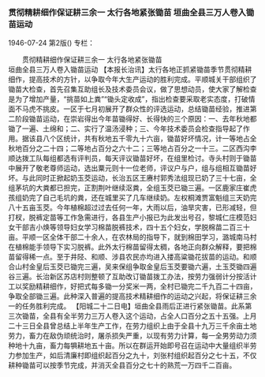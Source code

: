 ### 贯彻精耕细作保证耕三余一  太行各地紧张锄苗  垣曲全县三万人卷入锄苗运动

1946-07-24
第2版()
专栏：

　　贯彻精耕细作保证耕三余一
    太行各地紧张锄苗     
    垣曲全县三万人卷入锄苗运动
    【本报长治讯】太行各地正抓紧锄苗季节贯彻精耕细作，提高技术的方针，以争取今年大生产运动的胜利完成。平顺城关干部组织了锄苗大检查，首先召集互助组长及技术委员会议，做了思想动员，使大家了解检查是为了增加产量，“挑苗如上粪”“锄头定收成”，指出检查要采取老实态度，打破情面不马虎不挑皮。一区于七月初展开了群众性的评选运动，总结锄苗经验，推进第二阶段锄苗运动，在崇岩得出今年苗锄得好、长得快的三个原因：一、去年秋地都锄了一遍、土绵和；二、实行了温汤浸种；三、今年技术委员会检查指导起了作用。据该县八个区统计，共有秋地五千零九十六亩，锄苗好坏情况，计一等地占全秋地百分之二十四；二等地占百分之六十二；三等地占百分之一十三。二区西沟李顺达拨工队每组都选有评判员，每天评议锄苗好坏，在组里检讨。寺头村则于锄苗中展开了敬老尊师运动，选出粟元则十一位老师，评议户与户，组与组相互锄苗好坏。与此同时正掀起奶玉茭运动，长治五区王赓村郭秀法组现已奶了三十七亩，全组茅坑的大粪都已担完，正割荆叶继续沤粪，全组玉茭已锄三遍。一区鹿家庄崔虎孩组奶完了自己毛坑的粪，还在城里买了几车继续奶。左权桐滩贾富魁组三天奶完八十五亩玉茭。今年植棉超过过去任何一年，大雨以后，油旱灾害，已形减轻，但打杈，脱裤定苗等工作急需进行，各县生产小报已为此发出号召，黎城仁庄模范妇女干部吉小焕等领导妇女学习棉苗脱裤技术，四十五个妇女，学脱棉苗二百三十亩。平顺一区全体干部二十余人，在农林局的指导下，就到棉田学习，潞城南马村在植棉能手领导下实习脱裤。此外太行棉苗留得太稠，各地正向群众解释，要把棉苗留得稀一点。至于井陉、和顺、涉县农民亦均进入搂高粱锄花拔苗的运动。和顺合山村金皇后玉茭已锄完三遍，吴来保组争取金皇后玉茭要锄六遍，土玉茭锄四遍谷三遍。长治新区苏店村则整顿了互助改订锄苗拨工办法，按劳力强弱计分按活计工以奖励精耕细作，好把式每多锄一分奖米一两，全村已锄完二千九百二十四亩，争取全部锄三遍。此种深入普遍的提高技术精耕细作的运动之兴起，将保证耕三余一的任务胜利完成。
    【阳城二十二日电】垣曲全县雨后正进行紧张锄苗。此系第三次锄苗，全县有全半劳力三万人卷入这个运动，占全人口百分之五十五强。上月二十三日全县曾总结上半年生产工作，在劳力组织上由于全县十九万三千余亩土地劳力，畜力在敌伪顽统治时，屠杀损失严重，以现有劳力计算，每一全男劳动力须种地十九亩，畜力每犋耕地五十亩。所以在群运开始即号召在运动中大量组织半劳力参加生产，如后清廉村即组织起百分之九十，刘张村组织起百分之七十五，不仅耕种锄苗可以按季节完成，并消灭全县百分之七十的熟荒一万四千二百亩。
